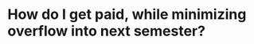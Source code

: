 # How do I get paid, while minimizing overflow into next semester?

<!-- #p1 -->


<!-- #service -->

<!-- {BearID:E885B434-0A7E-4E19-AF0A-6BAF224A74F4-1283-0000012FC3C74F6F} -->
